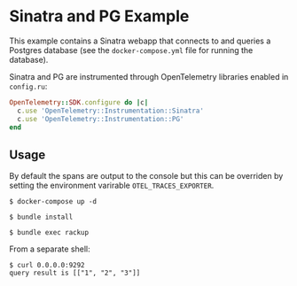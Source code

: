 # Sinatra and PG Example

This example contains a Sinatra webapp that connects to and queries a Postgres
database (see the `docker-compose.yml` file for running the database).

Sinatra and PG are instrumented through OpenTelemetry libraries enabled in
`config.ru`:

``` ruby
OpenTelemetry::SDK.configure do |c|
  c.use 'OpenTelemetry::Instrumentation::Sinatra'
  c.use 'OpenTelemetry::Instrumentation::PG'
end
```

## Usage

By default the spans are output to the console but this can be overriden by
setting the environment varirable `OTEL_TRACES_EXPORTER`.

``` shell
$ docker-compose up -d

$ bundle install

$ bundle exec rackup
```

From a separate shell:

``` shell
$ curl 0.0.0.0:9292
query result is [["1", "2", "3"]]
```

